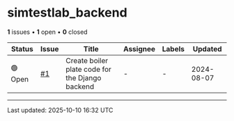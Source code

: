 # simtestlab_backend

**1** issues • **1** open • **0** closed

<table class="github-issue-table">
<thead>
<tr>
<th>Status</th>
<th>Issue</th>
<th>Title</th>
<th>Assignee</th>
<th>Labels</th>
<th>Updated</th>
</tr>
</thead>
<tbody>
<tr><td>🟢 Open</td><td><a href='./issue-1-Create-boiler-plate-code-for-the-Django-backend.md'>#1</a></td><td>Create boiler plate code for the Django backend</td><td>-</td><td>-</td><td>2024-08-07</td></tr>
</tbody>
</table>

---

Last updated: 2025-10-10 16:32 UTC